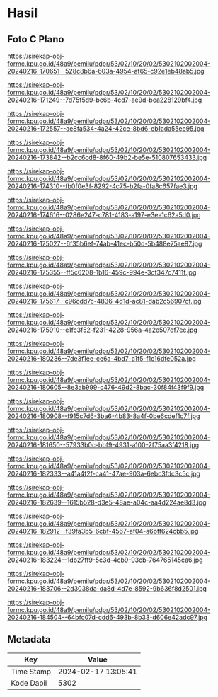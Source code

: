 # Hasil

## Foto C Plano

https://sirekap-obj-formc.kpu.go.id/48a9/pemilu/pdpr/53/02/10/20/02/5302102002004-20240216-170651--528c8b6a-603a-4954-af65-c92e1eb48ab5.jpg

https://sirekap-obj-formc.kpu.go.id/48a9/pemilu/pdpr/53/02/10/20/02/5302102002004-20240216-171249--7d75f5d9-bc6b-4cd7-ae9d-bea228129bf4.jpg

https://sirekap-obj-formc.kpu.go.id/48a9/pemilu/pdpr/53/02/10/20/02/5302102002004-20240216-172557--ae8fa534-4a24-42ce-8bd6-eb1ada55ee95.jpg

https://sirekap-obj-formc.kpu.go.id/48a9/pemilu/pdpr/53/02/10/20/02/5302102002004-20240216-173842--b2cc6cd8-8f60-49b2-be5e-510807653433.jpg

https://sirekap-obj-formc.kpu.go.id/48a9/pemilu/pdpr/53/02/10/20/02/5302102002004-20240216-174310--fb0f0e3f-8292-4c75-b2fa-0fa8c657fae3.jpg

https://sirekap-obj-formc.kpu.go.id/48a9/pemilu/pdpr/53/02/10/20/02/5302102002004-20240216-174616--0286e247-c781-4183-a197-e3ea1c62a5d0.jpg

https://sirekap-obj-formc.kpu.go.id/48a9/pemilu/pdpr/53/02/10/20/02/5302102002004-20240216-175027--6f35b6ef-74ab-41ec-b50d-5b488e75ae87.jpg

https://sirekap-obj-formc.kpu.go.id/48a9/pemilu/pdpr/53/02/10/20/02/5302102002004-20240216-175355--ff5c6208-1b16-459c-994e-3cf347c7411f.jpg

https://sirekap-obj-formc.kpu.go.id/48a9/pemilu/pdpr/53/02/10/20/02/5302102002004-20240216-175617--c96cdd7c-4836-4d1d-ac81-dab2c56907cf.jpg

https://sirekap-obj-formc.kpu.go.id/48a9/pemilu/pdpr/53/02/10/20/02/5302102002004-20240216-175910--e1fc3f52-f231-4228-956a-4a2e507df7ec.jpg

https://sirekap-obj-formc.kpu.go.id/48a9/pemilu/pdpr/53/02/10/20/02/5302102002004-20240216-180236--7de3f1ee-ce6a-4bd7-a1f5-f1c16dfe052a.jpg

https://sirekap-obj-formc.kpu.go.id/48a9/pemilu/pdpr/53/02/10/20/02/5302102002004-20240216-180605--8e3ab999-c476-49d2-8bac-30f84f43f9f9.jpg

https://sirekap-obj-formc.kpu.go.id/48a9/pemilu/pdpr/53/02/10/20/02/5302102002004-20240216-180908--f915c7d6-3ba6-4b83-8a4f-0be6cdef1c7f.jpg

https://sirekap-obj-formc.kpu.go.id/48a9/pemilu/pdpr/53/02/10/20/02/5302102002004-20240216-181650--57933b0c-bbf9-4931-a100-2f75aa3f4218.jpg

https://sirekap-obj-formc.kpu.go.id/48a9/pemilu/pdpr/53/02/10/20/02/5302102002004-20240216-182333--a41a4f2f-ca41-47ae-903a-6ebc3fdc3c5c.jpg

https://sirekap-obj-formc.kpu.go.id/48a9/pemilu/pdpr/53/02/10/20/02/5302102002004-20240216-182639--1615b528-d3e5-48ae-a04c-aa4d224ae8d3.jpg

https://sirekap-obj-formc.kpu.go.id/48a9/pemilu/pdpr/53/02/10/20/02/5302102002004-20240216-182912--f39fa3b5-6cbf-4567-af04-a6bff624cbb5.jpg

https://sirekap-obj-formc.kpu.go.id/48a9/pemilu/pdpr/53/02/10/20/02/5302102002004-20240216-183224--1db27ff9-5c3d-4cb9-93cb-764765145ca6.jpg

https://sirekap-obj-formc.kpu.go.id/48a9/pemilu/pdpr/53/02/10/20/02/5302102002004-20240216-183706--2d3038da-da8d-4d7e-8592-9b636f8d2501.jpg

https://sirekap-obj-formc.kpu.go.id/48a9/pemilu/pdpr/53/02/10/20/02/5302102002004-20240216-184504--64bfc07d-cdd6-493b-8b33-d606e42adc97.jpg


## Metadata

| Key        | Value               |
| ---------- | ------------------- |
| Time Stamp | 2024-02-17 13:05:41 |
| Kode Dapil | 5302                |



